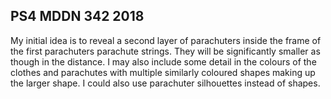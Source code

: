 ## PS4 MDDN 342 2018

My initial idea is to reveal a second layer of parachuters inside the frame of the first parachuters parachute strings. They will be significantly smaller as though in the distance. I may also include some detail in the colours of the clothes and parachutes with multiple similarly coloured shapes making up the larger shape. I could also use parachuter silhouettes instead of shapes. 